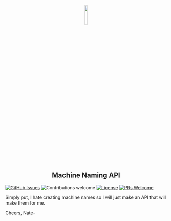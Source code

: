 
<p align="center"><img width=12.5% src="![Blank Diagram](https://user-images.githubusercontent.com/58314490/88469485-a45b3800-ceb7-11ea-86b7-b93700e85578.png)"></p>
<h2 align="center">Machine Naming API </h2>

[![GitHub Issues](https://img.shields.io/github/issues/justnat3/weatherornot)](https://github.com/justnat3/weatherornot/issues) ![Contributions welcome](https://img.shields.io/badge/contributions-welcome-orange.svg)
[![License](https://img.shields.io/badge/license-MIT-blue.svg)](https://opensource.org/licenses/MIT) [![PRs Welcome](https://img.shields.io/badge/PRs-welcome-brightgreen.svg?style=shields)](http://makeapullrequest.com)

Simply put, I hate creating machine names so I will just make an API that will make them for me. 

Cheers,
Nate-
